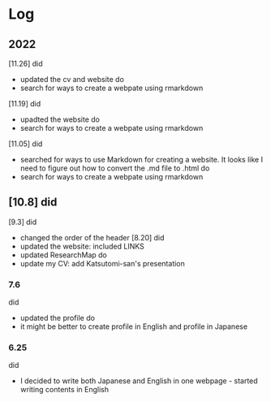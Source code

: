 # Log
## 2022
[11.26]
did
- updated the cv and website
do
- search for ways to create a webpate using rmarkdown

[11.19]
did
- upadted the website
do
- search for ways to create a webpate using rmarkdown

[11.05]
did
- searched for ways to use Markdown for creating a website. It looks like I need to figure out how to convert the .md file to .html
do
- search for ways to create a webpate using rmarkdown

[10.8]
did
- 
[9.3]
did
- changed the order of the header
[8.20]
did
- updated the website: included LINKS
- updated ResearchMap
do
- update my CV: add Katsutomi-san's presentation
### 7.6
did
- updated the profile
do
- it might be better to create profile in English and profile in Japanese
### 6.25
did 
- I decided to write both Japanese and English in one webpage - started writing contents in English
